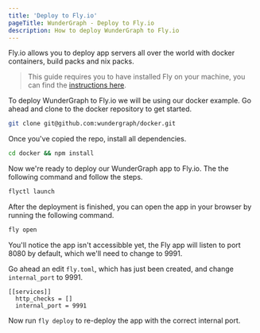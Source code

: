 ```yaml
---
title: 'Deploy to Fly.io'
pageTitle: WunderGraph - Deploy to Fly.io
description: How to deploy WunderGraph to Fly.io
---
```


Fly.io allows you to deploy app servers all over the world with docker containers, build packs and nix packs.

> This guide requires you to have installed Fly on your machine, you can find the [instructions here](https://fly.io/docs/hands-on/install-flyctl/).

To deploy WunderGraph to Fly.io we will be using our docker example.
Go ahead and clone to the docker repository to get started.

```bash
git clone git@github.com:wundergraph/docker.git
```

Once you've copied the repo, install all dependencies.

```bash
cd docker && npm install
```

Now we're ready to deploy our WunderGraph app to Fly.io. The the following command and follow the steps.

```bash
flyctl launch
```

After the deployment is finished, you can open the app in your browser by running the following command.

```bash
fly open
```

You'll notice the app isn't accessibble yet, the Fly app will listen to port 8080 by default, which we'll need to change to 9991.

Go ahead an edit `fly.toml`, which has just been created, and change `internal_port` to 9991.

```
[[services]]
  http_checks = []
  internal_port = 9991
```

Now run `fly deploy` to re-deploy the app with the correct internal port.
